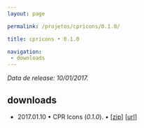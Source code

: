 ```yaml
---
layout: page

permalink: /projetos/cpricons/0.1.0/

title: cpricons • 0.1.0

navigation:
 - downloads
---
```


*Data de release: 10/01/2017.*  

## downloads

- <i class="far fa-calendar-alt"></i> 2017.01.10 • CPR Icons (*0.1.0*). <i class="fas fa-download"></i> • [[zip](/assets/downloads/projects/cpricons/bc117720c9fe92919f9adac323a07f83.zip)] [[url](https://edcaraujo.com/apps/cpricons/?v=0.1.0)]

